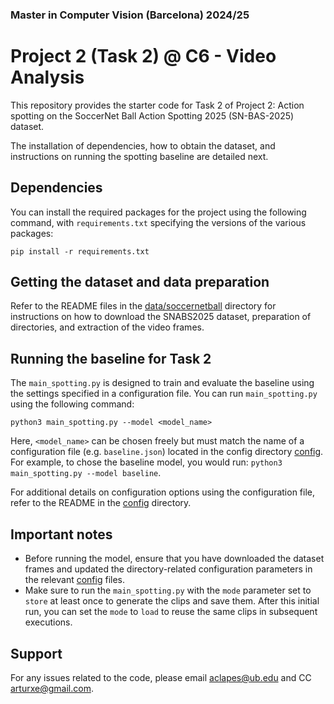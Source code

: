 ### Master in Computer Vision (Barcelona) 2024/25
# Project 2 (Task 2) @ C6 - Video Analysis

This repository provides the starter code for Task 2 of Project 2: Action spotting on the SoccerNet Ball Action Spotting 2025 (SN-BAS-2025) dataset.

The installation of dependencies, how to obtain the dataset, and instructions on running the spotting baseline are detailed next.

## Dependencies

You can install the required packages for the project using the following command, with `requirements.txt` specifying the versions of the various packages:

```
pip install -r requirements.txt
```

## Getting the dataset and data preparation

Refer to the README files in the [data/soccernetball](/data/soccernetball) directory for instructions on how to download the SNABS2025 dataset, preparation of directories, and extraction of the video frames.


## Running the baseline for Task 2

The `main_spotting.py` is designed to train and evaluate the baseline using the settings specified in a configuration file. You can run `main_spotting.py` using the following command:

```
python3 main_spotting.py --model <model_name>
```

Here, `<model_name>` can be chosen freely but must match the name of a configuration file (e.g. `baseline.json`) located in the config directory [config](/config/). For example, to chose the baseline model, you would run: `python3 main_spotting.py --model baseline`.

For additional details on configuration options using the configuration file, refer to the README in the [config](/config/) directory.

## Important notes

- Before running the model, ensure that you have downloaded the dataset frames and updated the directory-related configuration parameters in the relevant [config](/config/) files.
- Make sure to run the `main_spotting.py` with the `mode` parameter set to `store` at least once to generate the clips and save them. After this initial run, you can set the `mode` to `load` to reuse the same clips in subsequent executions.

## Support

For any issues related to the code, please email [aclapes@ub.edu](mailto:aclapes@ub.edu) and CC [arturxe@gmail.com](mailto:arturxe@gmail.com).
